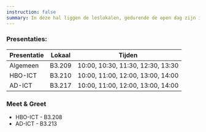 ```yaml
---
instruction: false
summary: In deze hal liggen de leslokalen, gedurende de open dag zijn in deze lokalen verschillende presentaties. Aan het einde van de hal worden een aantal minoren en minor projecten gepresenteerd.
---
```


### Presentaties:

| Presentatie 	| Lokaal 	| Tijden                            	|
|-------------	|--------	|-----------------------------------	|
| Algemeen    	| B3.209 	| 10:00, 10:30, 11:30, 12:30, 13:30 	|
| HBO-ICT     	| B3.210 	| 10:00, 11:00, 12:00, 13:00, 14:00 	|
| AD-ICT      	| B3.217 	| 10:00, 11:00, 12:00, 13:00, 14:00 	|

### Meet & Greet
* HBO-ICT - B3.208
* AD-ICT - B3.213
